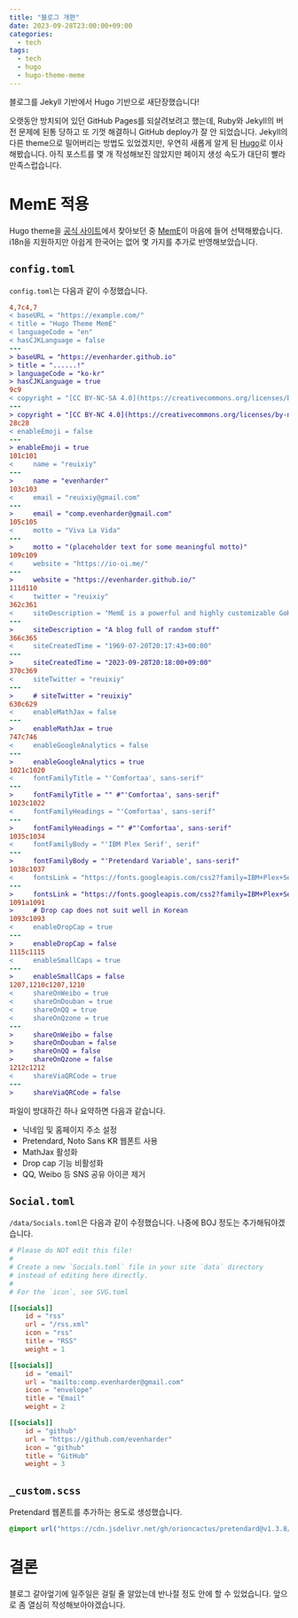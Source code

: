 ```yaml
---
title: "블로그 개편"
date: 2023-09-28T23:00:00+09:00
categories:
  - tech
tags:
  - tech
  - hugo
  - hugo-theme-meme
---
```


블로그를 Jekyll 기반에서 Hugo 기반으로 새단장했습니다!

오랫동안 방치되어 있던 GitHub Pages를 되살려보려고 했는데, Ruby와 Jekyll의 버전 문제에 된통 당하고 또 기껏 해결하니 GitHub deploy가 잘 안 되었습니다. Jekyll의 다른 theme으로 밀어버리는 방법도 있었겠지만, 우연히 새롭게 알게 된 [Hugo](https://gohugo.io/)로 이사해봤습니다. 아직 포스트를 몇 개 작성해보진 않았지만 페이지 생성 속도가 대단히 빨라 만족스럽습니다.

# MemE 적용
Hugo theme을 [공식 사이트](https://themes.gohugo.io/)에서 찾아보던 중 [MemE](https://github.com/reuixiy/hugo-theme-meme)이 마음에 들어 선택해봤습니다. i18n을 지원하지만 아쉽게 한국어는 없어 몇 가지를 추가로 반영해보았습니다.

## `config.toml`
`config.toml`는 다음과 같이 수정했습니다.

```diff
4,7c4,7
< baseURL = "https://example.com/"
< title = "Hugo Theme MemE"
< languageCode = "en"
< hasCJKLanguage = false
---
> baseURL = "https://evenharder.github.io"
> title = "......!"
> languageCode = "ko-kr"
> hasCJKLanguage = true
9c9
< copyright = "[CC BY-NC-SA 4.0](https://creativecommons.org/licenses/by-nc-sa/4.0/deed.en)"
---
> copyright = "[CC BY-NC 4.0](https://creativecommons.org/licenses/by-nc/4.0/deed.ko)"
28c28
< enableEmoji = false
---
> enableEmoji = true
101c101
<     name = "reuixiy"
---
>     name = "evenharder"
103c103
<     email = "reuixiy@gmail.com"
---
>     email = "comp.evenharder@gmail.com"
105c105
<     motto = "Viva La Vida"
---
>     motto = "(placeholder text for some meaningful motto)"
109c109
<     website = "https://io-oi.me/"
---
>     website = "https://evenharder.github.io/"
111d110
<     twitter = "reuixiy"
362c361
<     siteDescription = "MemE is a powerful and highly customizable GoHugo theme for personal blogs."
---
>     siteDescription = "A blog full of random stuff"
366c365
<     siteCreatedTime = "1969-07-20T20:17:43+00:00"
---
>     siteCreatedTime = "2023-09-28T20:18:00+09:00"
370c369
<     siteTwitter = "reuixiy"
---
>     # siteTwitter = "reuixiy"
630c629
<     enableMathJax = false
---
>     enableMathJax = true
747c746
<     enableGoogleAnalytics = false
---
>     enableGoogleAnalytics = true
1021c1020
<     fontFamilyTitle = "'Comfortaa', sans-serif"
---
>     fontFamilyTitle = "" #"'Comfortaa', sans-serif"
1023c1022
<     fontFamilyHeadings = "'Comfortaa', sans-serif"
---
>     fontFamilyHeadings = "" #"'Comfortaa', sans-serif"
1035c1034
<     fontFamilyBody = "'IBM Plex Serif', serif"
---
>     fontFamilyBody = "'Pretendard Variable', sans-serif"
1038c1037
<     fontsLink = "https://fonts.googleapis.com/css2?family=IBM+Plex+Serif:ital,wght@0,400;0,500;0,700;1,400;1,700&family=Source+Code+Pro:ital,wght@0,400;0,700;1,400;1,700&family=Comfortaa:wght@700&display=swap"
---
>     fontsLink = "https://fonts.googleapis.com/css2?family=IBM+Plex+Serif:ital,wght@0,400;0,500;0,700;1,400;1,700&family=Source+Code+Pro:ital,wght@0,400;0,700;1,400;1,700&family=Comfortaa:wght@700&family=Noto+Sans+KR:wght@400;500;700&display=swap"
1091a1091
>     # Drop cap does not suit well in Korean
1093c1093
<     enableDropCap = true
---
>     enableDropCap = false
1115c1115
<     enableSmallCaps = true
---
>     enableSmallCaps = false
1207,1210c1207,1210
<     shareOnWeibo = true
<     shareOnDouban = true
<     shareOnQQ = true
<     shareOnQzone = true
---
>     shareOnWeibo = false
>     shareOnDouban = false
>     shareOnQQ = false
>     shareOnQzone = false
1212c1212
<     shareViaQRCode = true
---
>     shareViaQRCode = false
```

파일이 방대하긴 하나 요약하면 다음과 같습니다.

- 닉네임 및 홈페이지 주소 설정
- Pretendard, Noto Sans KR 웹폰트 사용
- MathJax 활성화
- Drop cap 기능 비활성화
- QQ, Weibo 등 SNS 공유 아이콘 제거

## `Social.toml`
`/data/Socials.toml`은 다음과 같이 수정했습니다. 나중에 BOJ 정도는 추가해둬야겠습니다.

```toml
# Please do NOT edit this file!
#
# Create a new `Socials.toml` file in your site `data` directory
# instead of editing here directly.
#
# For the `icon`, see SVG.toml

[[socials]]
    id = "rss"
    url = "/rss.xml"
    icon = "rss"
    title = "RSS"
    weight = 1

[[socials]]
    id = "email"
    url = "mailto:comp.evenharder@gmail.com"
    icon = "envelope"
    title = "Email"
    weight = 2

[[socials]]
    id = "github"
    url = "https://github.com/evenharder"
    icon = "github"
    title = "GitHub"
    weight = 3
```

## `_custom.scss`

Pretendard 웹폰트를 추가하는 용도로 생성했습니다.

```scss
@import url("https://cdn.jsdelivr.net/gh/orioncactus/pretendard@v1.3.8/dist/web/variable/pretendardvariable-dynamic-subset.css");
```

# 결론
블로그 갈아엎기에 일주일은 걸릴 줄 알았는데 반나절 정도 안에 할 수 있었습니다. 앞으로 좀 열심히 작성해보아야겠습니다.
